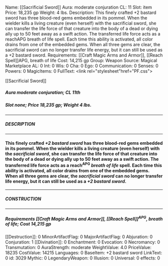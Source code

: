 Name: [[Sacrificial Sword]]
Aura: moderate conjuration
CL: 11
Slot: item
Price: 18,235 gp
Weight: 4 lbs.
Description: This finely crafted +2 bastard sword has three blood-red gems embedded in its pommel. When the wielder kills a living creature (even herself) with the sacrificial sword, she can transfer the life force of that creature into the body of a dead or dying ally up to 50 feet away as a swift action. The transferred life force acts as a reachAPG breath of life spell. Each time this ability is activated, all color drains from one of the embedded gems. When all three gems are clear, the sacrificial sword can no longer transfer life energy, but it can still be used as a +2 bastard sword.
Requirements: [[Craft Magic Arms and Armor]], [[Reach Spell]]APG, breath of life
Cost: 14,215 gp
Group: Weapon
Source: Magical Marketplace
AL: 0
Int: 0
Wis: 0
Cha: 0
Ego: 0
Communication: 0
Senses: 0
Powers: 0
MagicItems: 0
FullText: <link rel="stylesheet"href="PF.css"><div class="heading"><p class="alignleft">[[Sacrificial Sword]]</p><div style="clear: both;"></div></div><div><h5><b>Aura </b>moderate conjuration; <b>CL </b>11th</h5><h5><b>Slot </b>none; <b>Price </b>18,235 gp; <b>Weight </b>4 lbs.</h5></div><hr/><div><h5><b>DESCRIPTION</b></h5></div><hr/><div><h4><p>This finely crafted <i>+2 bastard sword</i> has three blood-red gems embedded in its pommel. When the wielder kills a living creature (even herself) with the <i>sacrificial sword</i>, she can transfer the life force of that creature into the body of a dead or dying ally up to 50 feet away as a swift action. The transferred life force acts as a reach<sup>APG</sup> <i>breath of life</i> spell. Each time this ability is activated, all color drains from one of the embedded gems. When all three gems are clear, the <i>sacrificial sword</i> can no longer transfer life energy, but it can still be used as a <i>+2 bastard sword</i>.</p></h4></div><hr/><div><h5><b>CONSTRUCTION</b></h5></div><hr/><div><h5><b>Requirements </b>[[Craft Magic Arms and Armor]], [[Reach Spell]]<sup>APG</sup>, <i>breath of life</i>; <b>Cost </b>14,215 gp</h5></div>
[[Destruction]]: 0
MinorArtifactFlag: 0
MajorArtifactFlag: 0
Abjuration: 0
Conjuration: 1
[[Divination]]: 0
Enchantment: 0
Evocation: 0
Necromancy: 0
Transmutation: 0
AuraStrength: moderate
WeightValue: 4.0
PriceValue: 18235
CostValue: 14215
Languages: 0
BaseItem: +2 bastard sword
LinkText: 0
id: 3029
Mythic: 0
LegendaryWeapon: 0
Illusion: 0
Universal: 0
effects: 0

